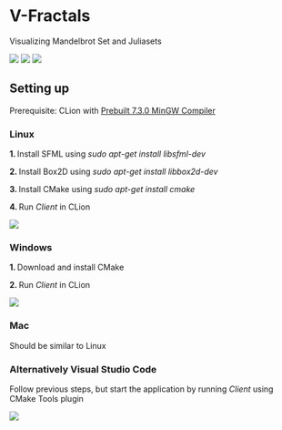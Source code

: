 # V-Fractals
Visualizing Mandelbrot Set and Juliasets

<img src="https://github.com/viesa/V-Fractals/blob/master/preview0.png">
<img src="https://github.com/viesa/V-Fractals/blob/master/preview1.png">
<img src="https://github.com/viesa/V-Fractals/blob/master/previewGif0.gif">

## Setting up
Prerequisite: CLion with [Prebuilt 7.3.0 MinGW Compiler](https://sourceforge.net/projects/mingw-w64/files/Toolchains%20targetting%20Win64/Personal%20Builds/mingw-builds/7.3.0/threads-posix/seh/x86_64-7.3.0-release-posix-seh-rt_v5-rev0.7z/download)


### Linux
<b> 1. </b> Install SFML using <i>sudo apt-get install libsfml-dev</i>

<b> 2. </b> Install Box2D using <i>sudo apt-get install libbox2d-dev</i>

<b> 3. </b> Install CMake using <i>sudo apt-get install cmake</i>

<b> 4. </b> Run <i>Client</i> in CLion

<img src="https://github.com/viesa/V-Fractals/blob/master/startCLion.png">


### Windows
<b> 1. </b> Download and install CMake

<b> 2. </b> Run <i>Client</i> in CLion

<img src="https://github.com/viesa/V-Fractals/blob/master/startCLion.png">

### Mac
Should be similar to Linux


### Alternatively Visual Studio Code

Follow previous steps, but start the application by running <i>Client</i> using CMake Tools plugin

<img src="https://github.com/viesa/V-Algorithms/blob/master/startCMakeProject.png">
